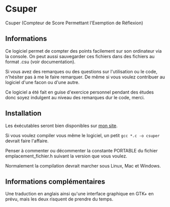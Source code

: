 Csuper
======

Csuper (Compteur de Score Permettant l'Exemption de Réflexion)

Informations
-----------

Ce logiciel permet de compter des points facilement sur son ordinateur via la console.
On peut aussi sauvegarder ces fichiers dans des fichiers au format .csu (voir documentation).

Si vous avez des remarques ou des questions sur l'utilisation ou le code, n'hésiter pas à me le faire remarquer. De même si vous voulez contribuer au logiciel d'une facon ou d'une autre.

Ce logiciel a été fait en guise d'exercice personnel pendant des études donc soyez indulgent au niveau des remarques dur le code, merci.

Installation
-----------
Les éxécutables seront bien disponibles sur [mon site](http://dalan.netne.net/).

Si vous voulez compiler vous même le logiciel, un petit `gcc *.c -o csuper` devrait faire l'affaire.

Penser à commenter ou décommenter la constante PORTABLE du fichier emplacement_fichier.h suivant la version que vous voulez.

Normalement la compilation devrait marcher sous Linux, Mac et Windows.

Informations complémentaires
----------------------------
Une traduction en anglais ainsi qu'une interface graphique en GTK+ en prévu, mais les deux risquent de prendre du temps.